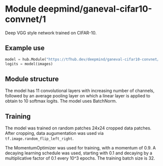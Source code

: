 # Module deepmind/ganeval-cifar10-convnet/1
Deep VGG style network trained on CIFAR-10.

<!-- dataset: cifar-10 -->
<!-- asset-path: legacy -->
<!-- module-type: image-classification -->
<!-- network-architecture: VGG-style -->
<!-- fine-tunable: false -->
<!-- format: hub -->


## Example use
```python
model = hub.Module("https://tfhub.dev/deepmind/ganeval-cifar10-convnet/1")
logits = model(images)
```

## Module structure

The model has 11 convolutional layers with increasing number of channels, 
followed by an average pooling layer on which a linear layer is applied to 
obtain to 10 softmax logits. The model uses BatchNorm. 


## Training

The model was trained on random patches 24x24 cropped data patches. 
After cropping, data augumentation was used via 
`tf.image.random_flip_left_right`.

The MomentumOptimizer was used for training, with a momentum of 0.9. A decaying
learning schedule was used, starting with 0.1 and decaying by a multiplicative
factor of 0.1 every 10^3 epochs. The training batch size is 32.
